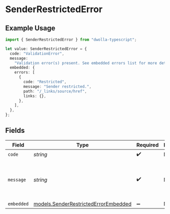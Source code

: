 # SenderRestrictedError

## Example Usage

```typescript
import { SenderRestrictedError } from "dwolla-typescript";

let value: SenderRestrictedError = {
  code: "ValidationError",
  message:
    "Validation error(s) present. See embedded errors list for more details.",
  embedded: {
    errors: [
      {
        code: "Restricted",
        message: "Sender restricted.",
        path: "/_links/source/href",
        links: {},
      },
    ],
  },
};
```

## Fields

| Field                                                                              | Type                                                                               | Required                                                                           | Description                                                                        | Example                                                                            |
| ---------------------------------------------------------------------------------- | ---------------------------------------------------------------------------------- | ---------------------------------------------------------------------------------- | ---------------------------------------------------------------------------------- | ---------------------------------------------------------------------------------- |
| `code`                                                                             | *string*                                                                           | :heavy_check_mark:                                                                 | N/A                                                                                | ValidationError                                                                    |
| `message`                                                                          | *string*                                                                           | :heavy_check_mark:                                                                 | N/A                                                                                | Validation error(s) present. See embedded errors list for more details.            |
| `embedded`                                                                         | [models.SenderRestrictedErrorEmbedded](../models/senderrestrictederrorembedded.md) | :heavy_minus_sign:                                                                 | N/A                                                                                |                                                                                    |